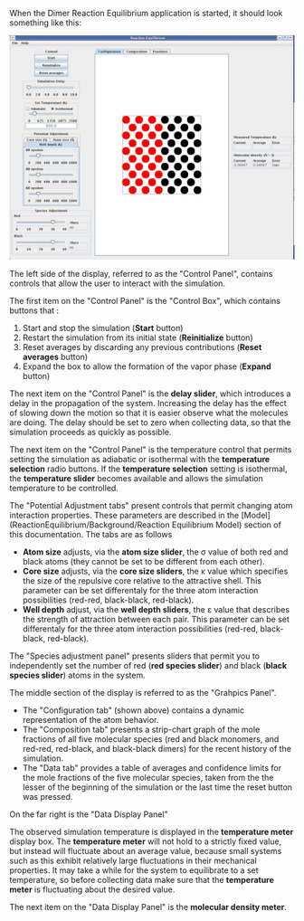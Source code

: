 

When the Dimer Reaction Equilibrium application is started, it should look something like this:



![](<./ReactionEquilibrium Reaction1.jpg>)



The left side of the display, referred to as the "Control Panel", contains controls that allow the user to interact with the simulation. 

The first item on the "Control Panel" is the "Control Box", which contains buttons that :
1. Start and stop the simulation (**Start** button) 
1. Restart the simulation from its initial state (**Reinitialize** button) 
1. Reset averages by discarding any previous contributions (**Reset averages** button)
1. Expand the box to allow the formation of the vapor phase (**Expand** button)

The next item on the "Control Panel" is the **delay slider**, which introduces a delay in the propagation of the system. Increasing the delay has the effect of slowing down the motion so that it is easier observe what the molecules are doing. The delay should be set to zero when collecting data, so that the simulation proceeds as quickly as possible.

The next item on the "Control Panel" is the temperature control that permits setting the simulation as adiabatic or isothermal with the **temperature selection** radio buttons. If the **temperature selection** setting is isothermal, the **temperature slider** becomes available and allows the simulation temperature to be controlled.

The "Potential Adjustment tabs" present controls that permit changing atom interaction properties. These parameters are described in the [Model](ReactionEquilibrium/Background/Reaction Equilibrium Model) section of this documentation. The tabs are as follows

* **Atom size** adjusts, via the **atom size slider**, the σ value of both red and black atoms (they cannot be set to be different from each other). 
* **Core size** adjusts, via the **core size sliders**, the κ value which specifies the size of the repulsive core relative to the attractive shell. This parameter can be set differentaly for the three atom interaction possibilities (red-red, black-black, red-black). 
* **Well depth** adjust, via the **well depth sliders**, the ε value that describes the strength of attraction between each pair. This parameter can be set differentaly for the three atom interaction possibilities (red-red, black-black, red-black).

The "Species adjustment panel" presents sliders that permit you to independently set the number of red (**red species slider**) and black (**black species slider**) atoms in the system.

The middle section of the display is referred to as the "Grahpics Panel". 

* The "Configuration tab" (shown above) contains a dynamic representation of the atom behavior. 
* The "Composition tab" presents a strip-chart graph of the mole fractions of all five molecular species (red and black monomers, and red-red, red-black, and black-black dimers) for the recent history of the simulation. 
* The "Data tab" provides a table of averages and confidence limits for the mole fractions of the five molecular species, taken from the the lesser of the beginning of the simulation or the last time the reset button was pressed.

On the far right is the "Data Display Panel" 

The observed simulation temperature is displayed in the **temperature meter** display box. The **temperature meter** will not hold to a strictly fixed value, but instead will fluctuate about an average value, because small systems such as this exhibit relatively large fluctuations in their mechanical properties. It may take a while for the system to equilibrate to a set temperature, so before collecting data make sure that the **temperature meter** is fluctuating about the desired value.

The next item on the "Data Display Panel" is the **molecular density meter**.